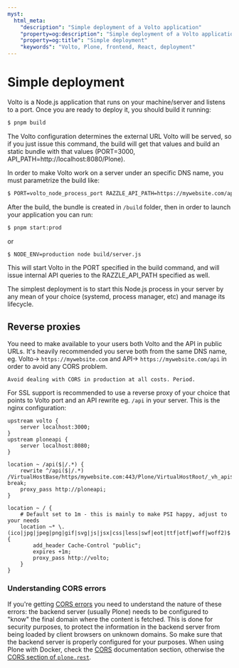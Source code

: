 ```yaml
---
myst:
  html_meta:
    "description": "Simple deployment of a Volto application"
    "property=og:description": "Simple deployment of a Volto application"
    "property=og:title": "Simple deployment"
    "keywords": "Volto, Plone, frontend, React, deployment"
---
```


# Simple deployment

Volto is a Node.js application that runs on your machine/server and listens to a port. Once you are ready to deploy it, you should build it running:

```bash
$ pnpm build
```

The Volto configuration determines the external URL Volto will be served, so if you just issue this command, the build will get that values and build an static bundle with that values (PORT=3000, API_PATH=http://localhost:8080/Plone).

In order to make Volto work on a server under an specific DNS name, you must parametrize the build like:

```bash
$ PORT=volto_node_process_port RAZZLE_API_PATH=https://mywebsite.com/api pnpm build
```

After the build, the bundle is created in `/build` folder, then in order to launch your application you can run:

```bash
$ pnpm start:prod
```
or
```bash
$ NODE_ENV=production node build/server.js
```

This will start Volto in the PORT specified in the build command, and will issue internal API queries to the RAZZLE_API_PATH specified as well.

The simplest deployment is to start this Node.js process in your server by any mean of your choice (systemd, process manager, etc) and manage its lifecycle.

## Reverse proxies

You need to make available to your users both Volto and the API in public URLs. It's heavily recommended you serve both from the same DNS name, eg. Volto-> `https://mywebsite.com` and API-> `https://mywebsite.com/api` in order to avoid any CORS problem.

```{warning}
Avoid dealing with CORS in production at all costs. Period.
```

For SSL support is recommended to use a reverse proxy of your choice that points to Volto port and an API rewrite eg. `/api` in your server. This is the nginx configuration:

```nginx
upstream volto {
    server localhost:3000;
}
upstream ploneapi {
    server localhost:8080;
}

location ~ /api($|/.*) {
    rewrite ^/api($|/.*) /VirtualHostBase/https/mywebsite.com:443/Plone/VirtualHostRoot/_vh_api$1 break;
    proxy_pass http://ploneapi;
}

location ~ / {
    # Default set to 1m - this is mainly to make PSI happy, adjust to your needs
    location ~* \.(ico|jpg|jpeg|png|gif|svg|js|jsx|css|less|swf|eot|ttf|otf|woff|woff2)$ {
        add_header Cache-Control "public";
        expires +1m;
        proxy_pass http://volto;
    }
}
```

### Understanding CORS errors

If you're getting [CORS errors](https://developer.mozilla.org/en-US/docs/Web/HTTP/CORS/Errors#Identifying_the_issue) you need to understand the nature of these errors: the backend server (usually Plone) needs to be configured to "know" the final domain where the content is fetched. This is done for security purposes, to protect the information in the backend server from being loaded by client browsers on unknown domains. So make sure that the backend server is properly configured for your purposes. When using Plone with Docker, check the [CORS](https://github.com/plone/plone.docker#for-basic-usage) documentation section, otherwise the [CORS section of `plone.rest`](https://github.com/plone/plone.rest#cors).
